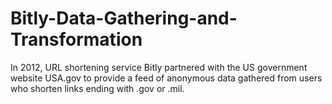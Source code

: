 # Bitly-Data-Gathering-and-Transformation
In 2012, URL shortening service Bitly partnered with the US government website USA.gov to provide a feed of anonymous data gathered from users who shorten links ending with .gov or .mil.
